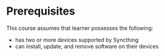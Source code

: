 # Prerequisites

This course assumes that learner possesses the following:

* has two or more devices supported by Syncthing
* can install, update, and remove software on their devices
